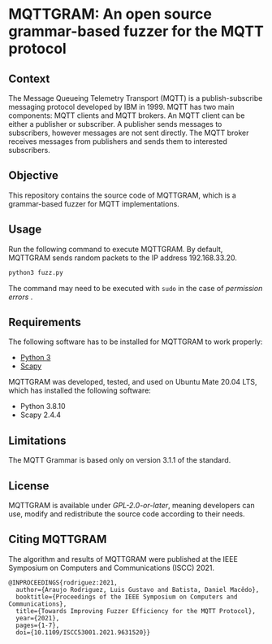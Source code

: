 # MQTTGRAM: An open source grammar-based fuzzer for the MQTT protocol

## Context
The Message Queueing Telemetry Transport (MQTT) is a publish-subscribe messaging
protocol developed by IBM in 1999. MQTT has two main components: MQTT clients
and MQTT brokers. An MQTT client can be either a publisher or subscriber. A
publisher sends messages to subscribers, however messages are not sent directly.
The MQTT broker receives messages from publishers and sends them to interested
subscribers.

## Objective
This repository contains the source code of MQTTGRAM, which is a grammar-based
fuzzer for MQTT implementations.

## Usage

Run the following command to execute MQTTGRAM. By default, MQTTGRAM sends
random packets to the IP address 192.168.33.20.

```bash
python3 fuzz.py
```
The command may need to be executed with `sudo` in the case of _permission errors_ . 

## Requirements

The following software has to be installed for MQTTGRAM to work properly:
* [Python 3](https://www.python.org/)
* [Scapy](https://scapy.net/) 

MQTTGRAM was developed, tested, and used on Ubuntu Mate 20.04 LTS, which has
installed the following software:

* Python 3.8.10
* Scapy 2.4.4

## Limitations

The MQTT Grammar is based only on version 3.1.1 of the standard.

## License

MQTTGRAM is available under *GPL-2.0-or-later*, meaning developers can use,
modify and redistribute the source code according to their needs.

## Citing MQTTGRAM
The algorithm and results of MQTTGRAM were published at the IEEE Symposium on Computers and Communications (ISCC) 2021.

```
@INPROCEEDINGS{rodriguez:2021,
  author={Araujo Rodriguez, Luis Gustavo and Batista, Daniel Macêdo},
  booktitle={Proceedings of the IEEE Symposium on Computers and Communications}, 
  title={Towards Improving Fuzzer Efficiency for the MQTT Protocol}, 
  year={2021},
  pages={1-7},
  doi={10.1109/ISCC53001.2021.9631520}}
```
